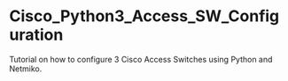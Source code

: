 # Cisco_Python3_Access_SW_Configuration
Tutorial on how to configure 3 Cisco Access Switches using Python and Netmiko. 
